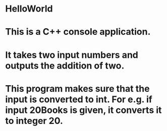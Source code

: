 # HelloWorld
# This is a C++ console application.
# It takes two input numbers and outputs the addition of two.
# This program makes sure that the input is converted to int. For e.g. if input 20Books is given, it converts it to integer 20.
